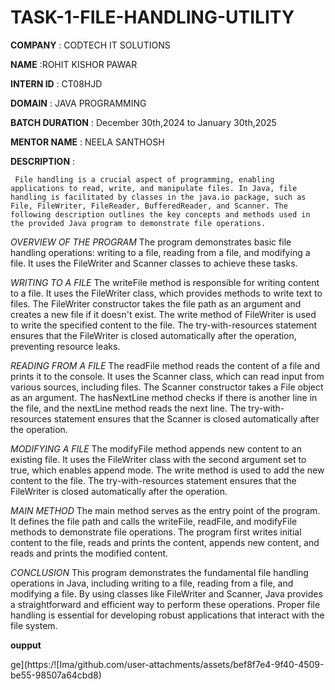 # TASK-1-FILE-HANDLING-UTILITY

**COMPANY** : CODTECH IT SOLUTIONS

**NAME** :ROHIT KISHOR PAWAR

**INTERN ID** : CT08HJD

**DOMAIN** : JAVA PROGRAMMING

**BATCH DURATION** : December 30th,2024 to January 30th,2025

**MENTOR NAME** : NEELA SANTHOSH

**DESCRIPTION** :

     File handling is a crucial aspect of programming, enabling applications to read, write, and manipulate files. In Java, file handling is facilitated by classes in the java.io package, such as File, FileWriter, FileReader, BufferedReader, and Scanner. The following description outlines the key concepts and methods used in the provided Java program to demonstrate file operations.

*OVERVIEW OF THE PROGRAM*
The program demonstrates basic file handling operations: writing to a file, reading from a file, and modifying a file. It uses the FileWriter and Scanner classes to achieve these tasks.

*WRITING TO A FILE*
The writeFile method is responsible for writing content to a file. It uses the FileWriter class, which provides methods to write text to files. The FileWriter constructor takes the file path as an argument and creates a new file if it doesn't exist. The write method of FileWriter is used to write the specified content to the file. The try-with-resources statement ensures that the FileWriter is closed automatically after the operation, preventing resource leaks.

*READING FROM A FILE*
The readFile method reads the content of a file and prints it to the console. It uses the Scanner class, which can read input from various sources, including files. The Scanner constructor takes a File object as an argument. The hasNextLine method checks if there is another line in the file, and the nextLine method reads the next line. The try-with-resources statement ensures that the Scanner is closed automatically after the operation.

*MODIFYING A FILE*
The modifyFile method appends new content to an existing file. It uses the FileWriter class with the second argument set to true, which enables append mode. The write method is used to add the new content to the file. The try-with-resources statement ensures that the FileWriter is closed automatically after the operation.

*MAIN METHOD*
The main method serves as the entry point of the program. It defines the file path and calls the writeFile, readFile, and modifyFile methods to demonstrate file operations. The program first writes initial content to the file, reads and prints the content, appends new content, and reads and prints the modified content.

*CONCLUSION*
This program demonstrates the fundamental file handling operations in Java, including writing to a file, reading from a file, and modifying a file. By using classes like FileWriter and Scanner, Java provides a straightforward and efficient way to perform these operations. Proper file handling is essential for developing robust applications that interact with the file system.

**oupput**

ge](https:/![Ima/github.com/user-attachments/assets/bef8f7e4-9f40-4509-be55-98507a64cbd8)

